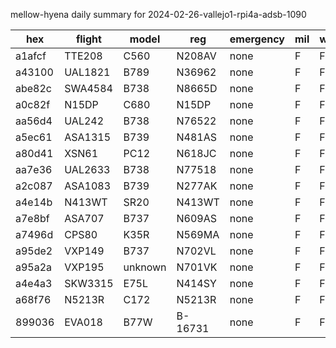 mellow-hyena daily summary for 2024-02-26-vallejo1-rpi4a-adsb-1090

|hex|flight|model|reg|emergency|mil|weirdo|
|--|--|--|--|--|--|--|
|a1afcf|TTE208|C560|N208AV|none|F|F|
|a43100|UAL1821|B789|N36962|none|F|F|
|abe82c|SWA4584|B738|N8665D|none|F|F|
|a0c82f|N15DP|C680|N15DP|none|F|F|
|aa56d4|UAL242|B738|N76522|none|F|F|
|a5ec61|ASA1315|B739|N481AS|none|F|F|
|a80d41|XSN61|PC12|N618JC|none|F|F|
|aa7e36|UAL2633|B738|N77518|none|F|F|
|a2c087|ASA1083|B739|N277AK|none|F|F|
|a4e14b|N413WT|SR20|N413WT|none|F|F|
|a7e8bf|ASA707|B737|N609AS|none|F|F|
|a7496d|CPS80|K35R|N569MA|none|F|F|
|a95de2|VXP149|B737|N702VL|none|F|F|
|a95a2a|VXP195|unknown|N701VK|none|F|F|
|a4e4a3|SKW3315|E75L|N414SY|none|F|F|
|a68f76|N5213R|C172|N5213R|none|F|F|
|899036|EVA018|B77W|B-16731|none|F|F|
